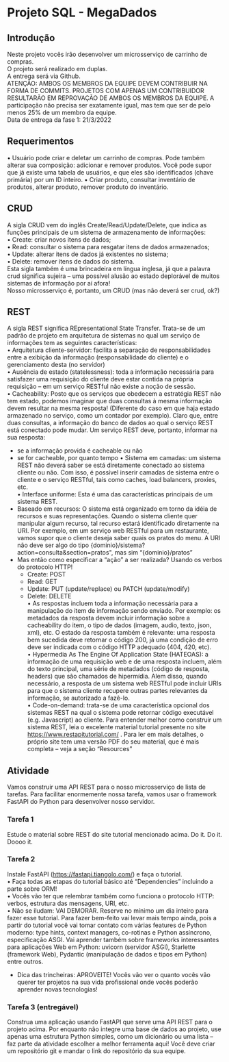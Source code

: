 # Projeto SQL - MegaDados

## Introdução
Neste projeto vocês irão desenvolver um microsserviço de carrinho de compras.  
O projeto será realizado em duplas.  
A entrega será via Github.  
ATENÇÃO: AMBOS OS MEMBROS DA EQUIPE DEVEM CONTRIBUIR NA FORMA DE COMMITS.
PROJETOS COM APENAS UM CONTRIBUIDOR RESULTARÃO EM REPROVAÇÃO DE AMBOS OS 
MEMBROS DA EQUIPE. A participação não precisa ser exatamente igual, mas tem que ser de pelo 
menos 25% de um membro da equipe.  
Data de entrega da fase 1: 21/3/2022

## Requerimentos
• Usuário pode criar e deletar um carrinho de compras. Pode também alterar sua composição: 
adicionar e remover produtos. Você pode supor que já existe uma tabela de usuários, e que 
eles são identificados (chave primária) por um ID inteiro.
• Criar produto, consultar inventário de produtos, alterar produto, remover produto do 
inventário.

## CRUD
A sigla CRUD vem do inglês Create/Read/Update/Delete, que indica as funções principais de um 
sistema de armazenamento de informações:  
• Create: criar novos itens de dados;  
• Read: consultar o sistema para resgatar itens de dados armazenados;  
• Update: alterar itens de dados já existentes no sistema;  
• Delete: remover itens de dados do sistema.  
Esta sigla também é uma brincadeira em língua inglesa, já que a palavra crud significa sujeira – uma 
possível alusão ao estado deplorável de muitos sistemas de informação por aí afora!  
Nosso microsserviço é, portanto, um CRUD (mas não deverá ser crud, ok?)

## REST
A sigla REST significa REpresentational State Transfer. Trata-se de um padrão de projeto em
arquitetura de sistemas no qual um serviço de informações tem as seguintes características:  
• Arquitetura cliente-servidor: facilita a separação de responsabilidades entre a exibição da 
informação (responsabilidade do cliente) e o gerenciamento desta (no servidor)  
• Ausência de estado (statelessness): toda a informação necessária para satisfazer uma 
requisição do cliente deve estar contida na própria requisição – em um serviço RESTful não 
existe a noção de sessão.  
• Cacheability: Posto que os serviços que obedecem a estratégia REST não tem estado, 
podemos imaginar que duas consultas à mesma informação devem resultar na mesma 
resposta! (Diferente do caso em que haja estado armazenado no serviço, como um contador 
por exemplo). Claro que, entre duas consultas, a informação do banco de dados ao qual o 
serviço REST está conectado pode mudar. Um serviço REST deve, portanto, informar na sua 
resposta:  
  - se a informação provida é cacheable ou não
  - se for cacheable, por quanto tempo
• Sistema em camadas: um sistema REST não deverá saber se está diretamente conectado ao 
sistema cliente ou não. Com isso, é possível inserir camadas de sistema entre o cliente e o 
serviço RESTful, tais como caches, load balancers, proxies, etc.  
• Interface uniforme: Esta é uma das características principais de um sistema REST.  
  - Baseado em recursos: O sistema está organizado em torno da idéia de recursos e suas 
representações. Quando o sistema cliente quer manipular algum recurso, tal recurso 
estará identificado diretamente na URI. Por exemplo, em um serviço web RESTful para 
um restaurante, vamos supor que o cliente deseja saber quais os pratos do menu. A 
URI não deve ser algo do tipo {dominio}/sistema?action=consulta&section=pratos", 
mas sim “{dominio}/pratos”
  - Mas então como especificar a “ação” a ser realizada? Usando os verbos do protocolo 
HTTP!
    - Create: POST  
    - Read: GET  
    - Update: PUT (update/replace) ou PATCH (update/modify)  
    - Delete: DELETE  
• As respostas incluem toda a informação necessária para a manipulação do item de 
informação sendo enviado. Por exemplo: os metadados da resposta devem incluir 
informação sobre a cacheability do item, o tipo de dados (imagem, audio, texto, json, 
xml), etc. O estado da resposta também é relevante: uma resposta bem sucedida deve 
retornar o código 200, já uma condição de erro deve ser indicada com o código HTTP 
adequado (404, 420, etc).  
• Hypermedia As The Engine Of Application State (HATEOAS): a informação de uma 
requisição web e de uma resposta incluem, além do texto principal, uma série de 
metadados (código de resposta, headers) que são chamados de hipermídia. Alem 
disso, quando necessário, a resposta de um sistema web RESTful pode incluir URIs 
para que o sistema cliente recupere outras partes relevantes da informação, se 
autorizado a fazê-lo.  
• Code-on-demand: trata-se de uma característica opcional dos sistemas REST na qual o sistema 
pode retornar código executável (e.g. Javascript) ao cliente.
Para entender melhor como construir um sistema REST, leia o excelente material tutorial presente no 
site https://www.restapitutorial.com/ . Para ler em mais detalhes, o próprio site tem uma versão PDF 
do seu material, que é mais completa – veja a seção “Resources”  

## Atividade
Vamos construir uma API REST para o nosso microsserviço de lista de tarefas. Para facilitar 
enormemente nossa tarefa, vamos usar o framework FastAPI do Python para desenvolver nosso 
servidor.  
### Tarefa 1
Estude o material sobre REST do site tutorial mencionado acima. Do it. Do it. Doooo it.  
### Tarefa 2
Instale FastAPI (https://fastapi.tiangolo.com/) e faça o tutorial.  
• Faça todas as etapas do tutorial básico até “Dependencies” incluindo a parte sobre ORM!  
• Vocês vão ter que relembrar também como funciona o protocolo HTTP: verbos, estrutura das 
mensagens, URI, etc.  
• Não se iludam: VAI DEMORAR. Reserve no mínimo um dia inteiro para fazer esse tutorial. Para 
fazer bem-feito vai levar mais tempo ainda, pois a partir do tutorial você vai tomar contato 
com várias features de Python moderno: type hints, context managers, co-rotinas e Python 
assíncrono, especificação ASGI. Vai aprender também sobre frameworks interessantes para 
aplicações Web em Python: uvicorn (servidor ASGI), Starlette (framework Web), Pydantic 
(manipulação de dados e tipos em Python) entre outros.   
  - Dica das trincheiras: APROVEITE! Vocês vão ver o quanto vocês vão querer ter 
projetos na sua vida profissional onde vocês poderão aprender novas tecnologias!  
### Tarefa 3 (entregável)
Construa uma aplicação usando FastAPI que serve uma API REST para o projeto acima. Por enquanto 
não integre uma base de dados ao projeto, use apenas uma estrutura Python simples, como um 
dicionário ou uma lista – faz parte da atividade escolher a melhor ferramenta aqui!
Você deve criar um repositório git e mandar o link do repositório da sua equipe.
